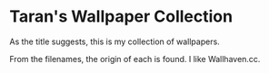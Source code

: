 # Taran's Wallpaper Collection

As the title suggests, this is my collection of wallpapers.

From the filenames, the origin of each is found. I like Wallhaven.cc.
